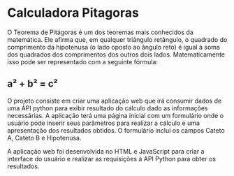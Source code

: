 # Calculadora Pitagoras

O Teorema de Pitágoras é um dos teoremas mais conhecidos da matemática. Ele afirma que, em qualquer triângulo retângulo, o quadrado do comprimento da hipotenusa (o lado oposto ao ângulo reto) é igual à soma dos quadrados dos comprimentos dos outros dois lados. Matematicamente isso pode ser representado com a seguinte fórmula: 

<h2>a² + b² = c²</h2>

O projeto consiste em criar uma aplicação web que irá consumir dados de uma API python para exibir resultado do cálculo dado as informações necessárias. A aplicação terá  uma página inicial com um formulário onde o usuário pode inserir seus parâmetros para realizar a cálculo e uma apresentação dos resultados obtidos. O formulário inclui os campos Cateto A, Cateto B e Hipotenusa. 

A aplicação web foi desenvolvida no HTML e JavaScript para criar a interface do usuário e realizar as requisições à API Python para obter os resultados.
